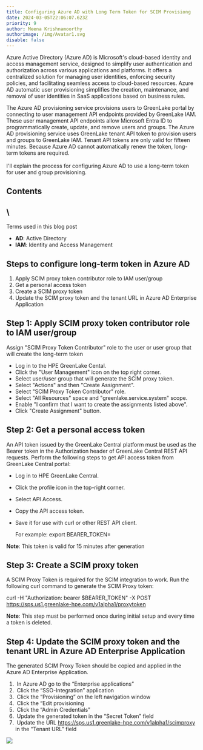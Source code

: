 ```yaml
---
title: Configuring Azure AD with Long Term Token for SCIM Provisiong
date: 2024-03-05T22:06:07.623Z
priority: 9
author: Meena Krishnamoorthy
authorimage: /img/Avatar1.svg
disable: false
---
```

Azure Active Directory (Azure AD) is Microsoft's cloud-based identity and access management service, designed to simplify user authentication and authorization across various applications and platforms. It offers a centralized solution for managing user identities, enforcing security policies, and facilitating seamless access to cloud-based resources. Azure AD automatic user provisioning simplifies the creation, maintenance, and removal of user identities in SaaS applications based on business rules.

The Azure AD provisioning service provisions users to GreenLake portal by connecting to user management API endpoints provided by GreenLake IAM. These user management API endpoints allow Microsoft Entra ID to programmatically create, update, and remove users and groups. The Azure AD provisioning service uses GreenLake tenant API token to provision users and groups to GreenLake IAM. Tenant API tokens are only valid for fifteen minutes. Because Azure AD cannot automatically renew the token, long-term tokens are required.\
\
I'll explain the process for configuring Azure AD to use a long-term token for user and group provisioning.

## C﻿ontents

## \
T﻿erms used in this blog post

* **A﻿D**: Active Directory
* **I﻿AM**: Identity and Access Management

## S﻿teps to configure long-term token in Azure AD

1. A﻿pply SCIM proxy token contributor role to IAM user/group
2. G﻿et a personal access token
3. C﻿reate a SCIM proxy token
4. U﻿pdate the SCIM proxy token and the tenant URL in Azure AD Enterprise Application

## S﻿tep 1: Apply SCIM proxy token contributor role to IAM user/group

A﻿ssign "SCIM Proxy Token Contributor" role to the user or user group that will create the long-term token

* L﻿og in to the HPE GreenLake Cental.
* C﻿lick the "User Management" icon on the top right corner.
* S﻿elect user/user group that will generate the SCIM proxy token.
* S﻿elect "Actions" and then "Create Assignment".
* S﻿elect "SCIM Proxy Token Contributor" role.
* S﻿elect "All Resources"  space and "greenlake.service.system" scope.
* E﻿nable "I confirm that I want to create the assignments listed above".
* C﻿lick "Create Assignment" button.

## S﻿tep 2: G﻿et a personal access token

An API token issued by the GreenLake Central platform must be used as the Bearer token in the Authorization header of GreenLake Central REST API requests. Perform the following steps to get API access token from GreenLake Central portal:

* Log in to HPE GreenLake Central.
* Click the profile icon in the top-right corner.
* Select API Access.
* Copy the API access token.
* Save it for use with curl or other REST API client.

  For example: export BEARER_TOKEN=<paste token value>

**N﻿ote**: This token is valid for 15 minutes after generation

## S﻿tep 3: Create a SCIM proxy token

A SCIM Proxy Token is required for the SCIM integration to work. Run the following curl command to generate the SCIM Proxy token:

curl -H "Authorization: bearer $BEARER_TOKEN" -X POST https://sps.us1.greenlake-hpe.com/v1alpha1/proxytoken

**N﻿ote**: This step must be performed once during initial setup and every time a token is deleted.



## S﻿tep 4: Update the SCIM proxy token and the tenant URL in Azure AD Enterprise Application

The generated SCIM Proxy Token should be copied and applied in the Azure AD Enterprise Application.

1.   In Azure AD go to the “Enterprise applications”
2.   Click the “SSO-Integration” application
3.   Click the “Provisioning” on the left navigation window
4.   Click the “Edit provisioning
5.   Click the “Admin Credentials”
6.   Update the generated token in the “Secret Token” field
7.   Update the URL https://sps.us1.greenlake-hpe.com/v1alpha1/scimproxy in the “Tenant URL” field

![](/img/screenshot-2024-02-14-at-2.08.46 pm.png)